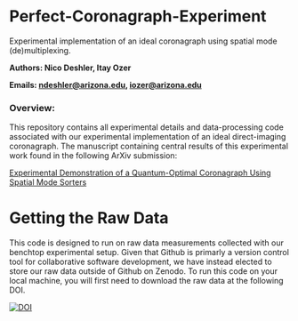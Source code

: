 # Perfect-Coronagraph-Experiment
Experimental implementation of an ideal coronagraph using spatial mode (de)multiplexing.

**Authors: Nico Deshler, Itay Ozer**

**Emails: ndeshler@arizona.edu, iozer@arizona.edu**

### Overview:
This repository contains all experimental details and data-processing code associated with our experimental implementation of an ideal direct-imaging coronagraph. The manuscript containing central results of this experimental work found in the following ArXiv submission:

[Experimental Demonstration of a Quantum-Optimal Coronagraph Using Spatial Mode Sorters](https://doi.org/10.48550/arXiv.2407.12776)

# Getting the Raw Data
This code is designed to run on raw data measurements collected with our benchtop experimental setup. Given that Github is primarly a version control tool for collaborative software development, we have instead elected to store our raw data outside of Github on Zenodo. To run this code on your local machine, you will first need to download the raw data at the following DOI. 

[![DOI](https://zenodo.org/badge/832297141.svg)](https://doi.org/10.5281/zenodo.12797337)
